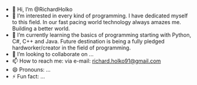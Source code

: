 - 👋 Hi, I’m @RichardHolko
- 👀 I’m interested in every kind of programming. I have dedicated myself to this field. In our fast pacing world technology always amazes me. Building a better world.
- 🌱 I’m currently learning the basics of programming starting with Python, C#, C++ and Java. Future destination is being a fully pledged hardworker/creator in the field of programming.
- 💞️ I’m looking to collaborate on ...
- 📫 How to reach me: via e-mail: richard.holko91@gmail.com
- 😄 Pronouns: ...
- ⚡ Fun fact: ...

<!---
RichardHolko/RichardHolko is a ✨ special ✨ repository because its `README.md` (this file) appears on your GitHub profile.
You can click the Preview link to take a look at your changes.
--->
